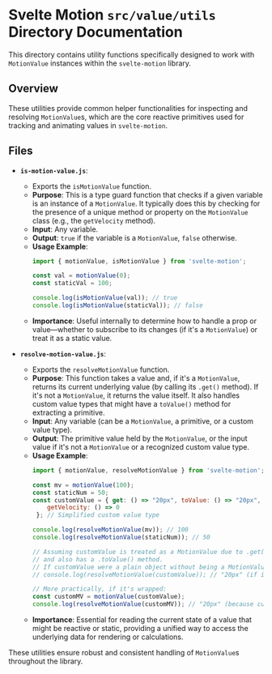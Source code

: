 # Svelte Motion `src/value/utils` Directory Documentation

This directory contains utility functions specifically designed to work with `MotionValue` instances within the `svelte-motion` library.

## Overview

These utilities provide common helper functionalities for inspecting and resolving `MotionValue`s, which are the core reactive primitives used for tracking and animating values in `svelte-motion`.

## Files

*   **`is-motion-value.js`**:
    *   Exports the `isMotionValue` function.
    *   **Purpose**: This is a type guard function that checks if a given variable is an instance of a `MotionValue`. It typically does this by checking for the presence of a unique method or property on the `MotionValue` class (e.g., the `getVelocity` method).
    *   **Input**: Any variable.
    *   **Output**: `true` if the variable is a `MotionValue`, `false` otherwise.
    *   **Usage Example**:
        ```javascript
        import { motionValue, isMotionValue } from 'svelte-motion';

        const val = motionValue(0);
        const staticVal = 100;

        console.log(isMotionValue(val)); // true
        console.log(isMotionValue(staticVal)); // false
        ```
    *   **Importance**: Useful internally to determine how to handle a prop or value—whether to subscribe to its changes (if it's a `MotionValue`) or treat it as a static value.

*   **`resolve-motion-value.js`**:
    *   Exports the `resolveMotionValue` function.
    *   **Purpose**: This function takes a value and, if it's a `MotionValue`, returns its current underlying value (by calling its `.get()` method). If it's not a `MotionValue`, it returns the value itself. It also handles custom value types that might have a `toValue()` method for extracting a primitive.
    *   **Input**: Any variable (can be a `MotionValue`, a primitive, or a custom value type).
    *   **Output**: The primitive value held by the `MotionValue`, or the input value if it's not a `MotionValue` or a recognized custom value type.
    *   **Usage Example**:
        ```javascript
        import { motionValue, resolveMotionValue } from 'svelte-motion';

        const mv = motionValue(100);
        const staticNum = 50;
        const customValue = { get: () => "20px", toValue: () => "20px", mix: (a,b,p)=>p > 0.5 ? b : a, // simplified example
            getVelocity: () => 0
         }; // Simplified custom value type

        console.log(resolveMotionValue(mv)); // 100
        console.log(resolveMotionValue(staticNum)); // 50

        // Assuming customValue is treated as a MotionValue due to .get() and .getVelocity()
        // and also has a .toValue() method.
        // If customValue were a plain object without being a MotionValue but having .toValue():
        // console.log(resolveMotionValue(customValue)); // "20px" (if isCustomValue(customValue) is true)
        
        // More practically, if it's wrapped:
        const customMV = motionValue(customValue);
        console.log(resolveMotionValue(customMV)); // "20px" (because customMV.get() returns customValue, then customValue.toValue() is called)
        ```
    *   **Importance**: Essential for reading the current state of a value that might be reactive or static, providing a unified way to access the underlying data for rendering or calculations.

These utilities ensure robust and consistent handling of `MotionValue`s throughout the library.